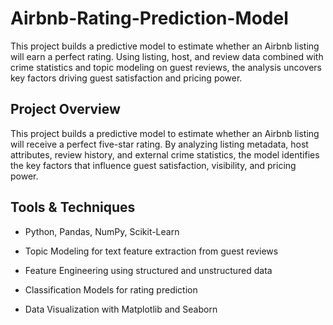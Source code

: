 # Airbnb-Rating-Prediction-Model
This project builds a predictive model to estimate whether an Airbnb listing will earn a perfect rating. Using listing, host, and review data combined with crime statistics and topic modeling on guest reviews, the analysis uncovers key factors driving guest satisfaction and pricing power.

## Project Overview
This project builds a predictive model to estimate whether an Airbnb listing will receive a perfect five-star rating. By analyzing listing metadata, host attributes, review history, and external crime statistics, the model identifies the key factors that influence guest satisfaction, visibility, and pricing power.

## Tools & Techniques
* Python, Pandas, NumPy, Scikit-Learn

* Topic Modeling for text feature extraction from guest reviews

* Feature Engineering using structured and unstructured data

* Classification Models for rating prediction

* Data Visualization with Matplotlib and Seaborn
